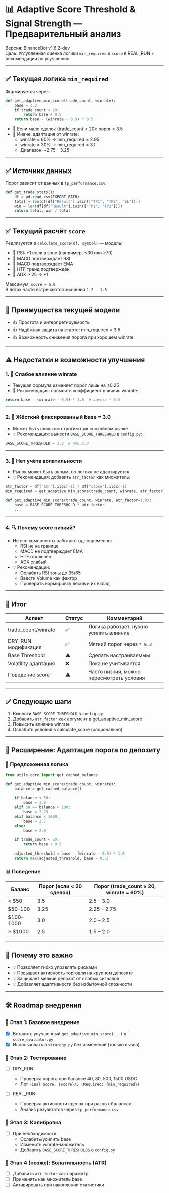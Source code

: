 # 📊 Adaptive Score Threshold & Signal Strength — Предварительный анализ

Версия: BinanceBot v1.6.2-dev  
Цель: Углублённая оценка логики `min_required` и `score` в REAL_RUN + рекомендации по улучшению

---

## ✅ Текущая логика `min_required`

Формируется через:

```python
def get_adaptive_min_score(trade_count, winrate):
    base = 3.0
    if trade_count < 20:
        return base + 0.5
    return base - (winrate - 0.5) * 0.5
```

- 🔹 Если мало сделок (trade_count < 20): порог = 3.5
- 🔹 Иначе: адаптация от winrate:
    - winrate = 60% → min_required = 2.95
    - winrate = 30% → min_required = 3.1
    - Диапазон: ~2.75 – 3.25

---

## ✅ Источник данных

Порог зависит от данных в `tp_performance.csv`:

```python
def get_trade_stats():
    df = pd.read_csv(EXPORT_PATH)
    total = len(df[df["Result"].isin(["TP1", "TP2", "SL"])])
    win = len(df[df["Result"].isin(["TP1", "TP2"])])
    return total, win / total
```

---

## ✅ Текущий расчёт `score`

Реализуется в `calculate_score(df, symbol)` — модель:

- 🔹 RSI: +1 если в зоне (например, <30 или >70)
- 🔹 MACD подтверждает RSI
- 🔹 MACD подтверждает EMA
- 🔹 HTF тренд подтверждён
- 🔹 ADX > 25 → +1

Максимум: `score = 5.0`  
В логах часто встречаются значения `1.2 – 1.5`

---

## 📌 Преимущества текущей модели

- 👍 Простота и интерпретируемость
- 👍 Надёжная защита на старте: min_required = 3.5
- 👍 Возможность снижения порога при хорошем winrate

---

## ⚠️ Недостатки и возможности улучшения

### 1. 🔧 Слабое влияние winrate

- Текущая формула изменяет порог лишь на ±0.25
- 🔄 Рекомендация: повысить коэффициент влияния winrate:

```python
return base - (winrate - 0.5) * 1.0  # вместо * 0.5
```

---

### 2. 🔧 Жёсткий фиксированный base = 3.0

- Может быть слишком строгим при спокойном рынке
- 💡 Рекомендация: вынести `BASE_SCORE_THRESHOLD` в `config.py`:

```python
BASE_SCORE_THRESHOLD = 3.0  # или 2.8
```

---

### 3. 🔧 Нет учёта волатильности

- Рынок может быть вялым, но логика не адаптируется
- 💡 Рекомендация: добавить `atr_factor` как множитель:

```python
atr_factor = df["atr"].iloc[-1] / df["close"].iloc[-1]
min_required = get_adaptive_min_score(trade_count, winrate, atr_factor)
```

```python
def get_adaptive_min_score(trade_count, winrate, atr_factor=1.0):
    base = BASE_SCORE_THRESHOLD * atr_factor
    ...
```

---

### 4. 🔍 Почему score низкий?

- Не все компоненты работают одновременно:
    - RSI не на границе
    - MACD не подтверждает EMA
    - HTF отключён
    - ADX слабый
- 💡 Рекомендации:
    - Ослабить RSI зоны до 35/65
    - Ввести Volume как фактор
    - Проверить нормировку весов и их вклад

---

## 🧠 Итог

| Аспект                   | Статус    | Комментарий |
|--------------------------|-----------|-------------|
| trade_count/winrate      | ✅        | Логика работает, нужно усилить влияние |
| DRY_RUN модификация      | ✅        | Мягкий порог через `* 0.3` |
| Base Threshold           | ⚠️        | Сделать настраиваемым |
| Volatility адаптация     | ❌        | Пока не учитывается |
| Поведение score          | ⚠️        | Часто низкий, можно пересмотреть условия |

---

## ✅ Следующие шаги

1. Вынести `BASE_SCORE_THRESHOLD` в `config.py`
2. Добавить `atr_factor` как аргумент в get_adaptive_min_score
3. Повысить влияние winrate
4. Ослабить условия в calculate_score (опционально)
---

## 🧩 Расширение: Адаптация порога по депозиту

### 🔄 Предложенная логика

```python
from utils_core import get_cached_balance

def get_adaptive_min_score(trade_count, winrate):
    balance = get_cached_balance()
    
    if balance < 50:
        base = 3.0
    elif 50 <= balance < 100:
        base = 2.75
    elif balance < 1000:
        base = 2.5
    else:
        base = 2.0

    if trade_count < 20:
        return base + 0.5

    adjusted_threshold = base - (winrate - 0.5) * 1.0
    return max(adjusted_threshold, base - 0.5)
```

### 📊 Поведение

| Баланс   | Порог (если < 20 сделок) | Порог (trade_count ≥ 20, winrate = 60%) |
|----------|---------------------------|------------------------------------------|
| < $50    | 3.5                       | 2.5 – 3.0                                |
| $50–100  | 3.25                      | 2.25 – 2.75                              |
| $100–1000| 3.0                       | 2.0 – 2.5                                |
| ≥ $1000  | 2.5                       | 1.5 – 2.0                                |

---

## 🧠 Почему это важно

- 💡 Позволяет гибко управлять рисками
- 💡 Повышает активность торговли на крупном депозите
- 💡 Защищает мелкий депозит от слабых сигналов
- 💡 Добавляет адаптивности без избыточной сложности

---

## 🛠 Roadmap внедрения

### 🥇 Этап 1: Базовое внедрение

- [x] Вставить улучшенный `get_adaptive_min_score(...)` в `score_evaluator.py`
- [x] Использовать в `strategy.py` без изменений (только вызов)

### 🥈 Этап 2: Тестирование

- [ ] DRY_RUN:
  - Проверка порога при балансе 40, 80, 500, 1500 USDC
  - Лог `Final Score: {score}/5 (Required: {min_required})`

- [ ] REAL_RUN:
  - Проверка активности сделок при разных балансах
  - Анализ результатов через `tp_performance.csv`

### 🥉 Этап 3: Калибровка

- [ ] При необходимости:
  - Ослабить/усилить base
  - Изменить winrate-множитель
  - Добавить `BASE_SCORE_THRESHOLDS` в `config.py`

### 🧪 Этап 4 (позже): Волатильность (ATR)

- [ ] Добавить `atr_factor` как параметр
- [ ] Применять как множитель base
- [ ] Активировать при накоплении статистики